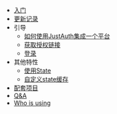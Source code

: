 - [入门](README.md)
- [更新记录](update.md)
- 引导
  - [如何使用JustAuth集成一个平台](how-to-use.md)
  - [获取授权链接](authorize.md)
  - [登录](login.md)
- 其他特性
  - [使用State](using-state.md)
  - [自定义state缓存](customize-the-state-cache.md)
- [配套项目](supporting.md)
- [Q&A](Q&A.md)
- [Who is using](users.md)
